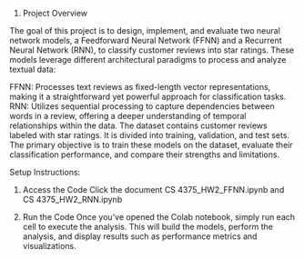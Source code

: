 1. Project Overview

The goal of this project is to design, implement, and evaluate two neural network models, a Feedforward Neural Network (FFNN) and a Recurrent Neural Network (RNN), to classify customer reviews into star ratings. These models leverage different architectural paradigms to process and analyze textual data:

FFNN: Processes text reviews as fixed-length vector representations, making it a straightforward yet powerful approach for classification tasks.
RNN: Utilizes sequential processing to capture dependencies between words in a review, offering a deeper understanding of temporal relationships within the data.
The dataset contains customer reviews labeled with star ratings. It is divided into training, validation, and test sets. The primary objective is to train these models on the dataset, evaluate their classification performance, and compare their strengths and limitations.

Setup Instructions:

1. Access the Code
Click the document CS 4375_HW2_FFNN.ipynb and CS 4375_HW2_RNN.ipynb

2. Run the Code
Once you've opened the Colab notebook, simply run each cell to execute the analysis. This will build the models, perform the analysis, and display results such as performance metrics and visualizations.

